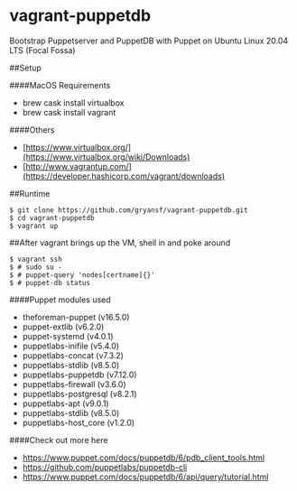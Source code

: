 # vagrant-puppetdb
Bootstrap Puppetserver and PuppetDB with Puppet on Ubuntu Linux 20.04 LTS (Focal Fossa)

##Setup

####MacOS Requirements
- brew cask install virtualbox
- brew cask install vagrant

####Others
- [https://www.virtualbox.org/](https://www.virtualbox.org/wiki/Downloads)
- [http://www.vagrantup.com/](https://developer.hashicorp.com/vagrant/downloads)

##Runtime
```
$ git clone https://github.com/gryansf/vagrant-puppetdb.git
$ cd vagrant-puppetdb
$ vagrant up
```

##After vagrant brings up the VM, shell in and poke around
```
$ vagrant ssh
$ # sudo su -
$ # puppet-query 'nodes[certname]{}'
$ # puppet-db status
```

####Puppet modules used
- theforeman-puppet (v16.5.0)
- puppet-extlib (v6.2.0)
- puppet-systemd (v4.0.1)
- puppetlabs-inifile (v5.4.0)
- puppetlabs-concat (v7.3.2)
- puppetlabs-stdlib (v8.5.0)
- puppetlabs-puppetdb (v7.12.0)
- puppetlabs-firewall (v3.6.0)
- puppetlabs-postgresql (v8.2.1)
- puppetlabs-apt (v9.0.1)
- puppetlabs-stdlib (v8.5.0)
- puppetlabs-host_core (v1.2.0)

####Check out more here
- https://www.puppet.com/docs/puppetdb/6/pdb_client_tools.html
- https://github.com/puppetlabs/puppetdb-cli
- https://www.puppet.com/docs/puppetdb/6/api/query/tutorial.html

